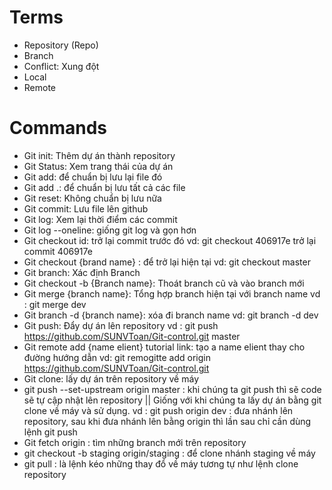 # Terms

- Repository (Repo)
- Branch
- Conflict: Xung đột
- Local
- Remote

# Commands

- Git init: Thêm dự án thành repository
- Git Status: Xem trang thái của dự án
- Git add: để chuẩn bị lưu lại file đó
- Git add .: để chuẩn bị lưu tất cả các file
- Git reset: Không chuẩn bị lưu nữa
- Git commit: Lưu file lên github
- Git log: Xem lại thời điểm các commit
- Git log --oneline: giống git log và gọn hơn
- Git checkout id: trở lại commit trước đó
  vd: git checkout 406917e trở lại commit 406917e
- Git checkout {brand name} : để trở lại hiện tại
  vd: git checkout master
- Git branch: Xác định Branch
- Git checkout -b {Branch name}: Thoát branch cũ và vào branch mới
- Git merge {branch name}: Tổng hợp branch hiện tại với branch name
  vd : git merge dev
- Git branch -d {branch name}: xóa đi branch name
  vd: git branch -d dev
- Git push: Đẩy dự án lên repository
  vd : git push https://github.com/SUNVToan/Git-control.git master
- Git remote add {name elient} tutorial link: tạo a name elient thay cho đường hướng dẫn
  vd: git remogitte add origin https://github.com/SUNVToan/Git-control.git
- Git clone: lấy dự án trên repository về máy
- git push --set-upstream origin master : khi chúng ta git push thì sẽ code sẽ tự cập nhật lên repository || Giống với khi chúng ta lấy dự án bằng git clone về máy và sử dụng.
  vd : git push origin dev : đưa nhánh lên repository, sau khi đưa nhánh lên bằng origin thì lần sau chỉ cần dùng lệnh git push
- Git fetch origin : tìm những branch mới trên repository
- git checkout -b staging origin/staging : để clone nhánh staging về máy
- git pull : là lệnh kéo những thay đổ về máy tương tự như lệnh clone repository
